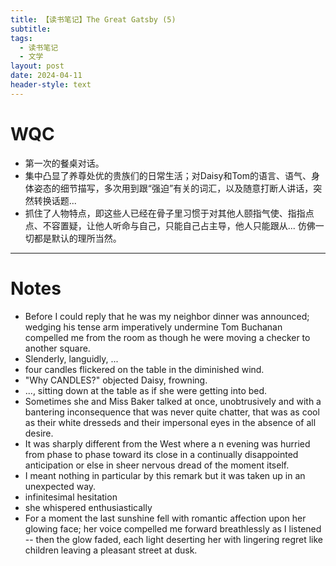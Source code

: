 ```yaml
---
title: 【读书笔记】The Great Gatsby (5)
subtitle: 
tags:
  - 读书笔记
  - 文学
layout: post
date: 2024-04-11
header-style: text
---
```


# WQC

- 第一次的餐桌对话。
- 集中凸显了养尊处优的贵族们的日常生活；对Daisy和Tom的语言、语气、身体姿态的细节描写，多次用到跟“强迫”有关的词汇，以及随意打断人讲话，突然转换话题...
- 抓住了人物特点，即这些人已经在骨子里习惯于对其他人颐指气使、指指点点、不容置疑，让他人听命与自己，只能自己占主导，他人只能跟从... 仿佛一切都是默认的理所当然。

---
# Notes

- Before I could reply that he was my neighbor dinner was announced; wedging his tense arm imperatively undermine Tom Buchanan compelled me from the room as though he were moving a checker to another square.
- Slenderly, languidly, ...
- four candles flickered on the table in the diminished wind.
- "Why CANDLES?" objected Daisy, frowning. 
- ..., sitting down at the table as if she were getting into bed.
- Sometimes she and Miss Baker talked at once, unobtrusively and with a bantering inconsequence that was never quite chatter, that was as cool as their white dresseds and their impersonal eyes in the absence of all desire.
- It was sharply different from the West where a n evening was hurried from phase to phase toward its close in a continually disappointed anticipation or else in sheer nervous dread of the moment itself.
- I meant nothing in particular by this remark but it was taken up in an unexpected way.
- infinitesimal hesitation
- she whispered enthusiastically
- For a moment the last sunshine fell with romantic affection upon her glowing face; her voice compelled me forward breathlessly as I listened -- then the glow faded, each light deserting her with lingering regret like children leaving a pleasant street at dusk.

